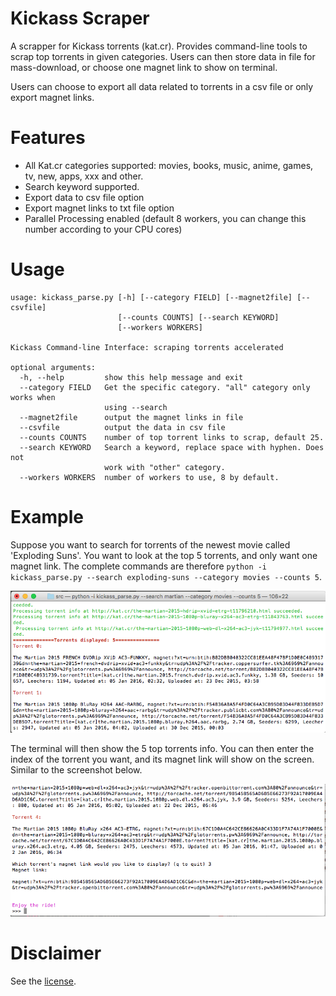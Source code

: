 # Kickass Scraper

A scrapper for Kickass torrents (kat.cr). Provides command-line tools to scrap top torrents in given categories. Users can then store data in file for mass-download, or choose one magnet link to show on terminal.

Users can choose to export all data related to torrents in a csv file or only export magnet links. 

# Features
* All Kat.cr categories supported: movies, books, music, anime, games, tv, new, apps, xxx and other. 
* Search keyword supported.
* Export data to csv file option
* Export magnet links to txt file option
* Parallel Processing enabled (default 8 workers, you can change this number according to your CPU cores)

# Usage
```
usage: kickass_parse.py [-h] [--category FIELD] [--magnet2file] [--csvfile]
                        [--counts COUNTS] [--search KEYWORD]
                        [--workers WORKERS]

Kickass Command-line Interface: scraping torrents accelerated

optional arguments:
  -h, --help         show this help message and exit
  --category FIELD   Get the specific category. "all" category only works when
                     using --search
  --magnet2file      output the magnet links in file
  --csvfile          output the data in csv file
  --counts COUNTS    number of top torrent links to scrap, default 25.
  --search KEYWORD   Search a keyword, replace space with hyphen. Does not
                     work with "other" category.
  --workers WORKERS  number of workers to use, 8 by default.

```

# Example
Suppose you want to search for torrents of the newest movie called 'Exploding Suns'. You want to look at the top 5 torrents, and only want one magnet link. The complete commands are therefore `python -i kickass_parse.py --search exploding-suns --category movies --counts 5`. 

![interaction_1](/screenshots/interaction_1.png)

The terminal will then show the 5 top torrents info. You can then enter the index of the torrent you want, and its magnet link will show on the screen. Similar to the screenshot below.

![interaction_2](/screenshots/interaction_2.png)


# Disclaimer
See the [license](license.md).
